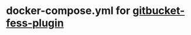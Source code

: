 docker-compose.yml for [gitbucket-fess-plugin](https://github.com/codelibs/gitbucket-fess-plugin)
===============

